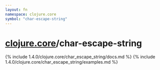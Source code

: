 ```yaml
---
layout: fn
namespace: clojure.core
symbol: "char-escape-string"
---
```


# [clojure.core](../)/char-escape-string

{% include 1.4.0/clojure.core/char_escape_string/docs.md %}
{% include 1.4.0/clojure.core/char_escape_string/examples.md %}

